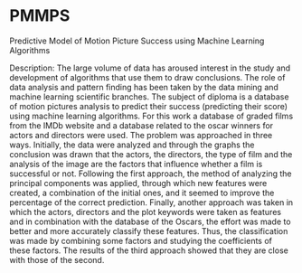 # PMMPS

Predictive Model of Motion Picture Success using Machine Learning Algorithms

Description:
The large volume of data has aroused interest in the study and development of algorithms that
use them to draw conclusions. The role of data analysis and pattern finding has been taken by
the data mining and machine learning scientific branches. The subject of diploma is a database of
motion pictures analysis to predict their success (predicting their score) using machine learning
algorithms. For this work a database of graded films from the IMDb website and a database related
to the oscar winners for actors and directors were used. The problem was approached in three
ways. Initially, the data were analyzed and through the graphs the conclusion was drawn that the
actors, the directors, the type of film and the analysis of the image are the factors that influence
whether a film is successful or not. Following the first approach, the method of analyzing the
principal components was applied, through which new features were created, a combination of the
initial ones, and it seemed to improve the percentage of the correct prediction. Finally, another
approach was taken in which the actors, directors and the plot keywords were taken as features and
in combination with the database of the Oscars, the effort was made to better and more accurately
classify these features. Thus, the classification was made by combining some factors and studying
the coefficients of these factors. The results of the third approach showed that they are close with
those of the second.
